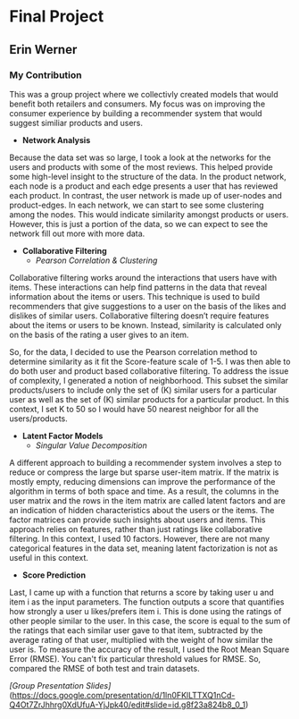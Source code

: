 # Final Project 

## Erin Werner

### My Contribution

This was a group project where we collectivly created models that would benefit both retailers and consumers. My focus was on improving the consumer experience by building a recommender system that would suggest similiar products and users.

* **Network Analysis**

Because the data set was so large, I took a look at the networks for the users and products with some of the most reviews. This helped provide some high-level insight to the structure of the data. In the product network, each node is a product and each edge presents a user that has reviewed each product. In contrast, the user network is made up of user-nodes and product-edges. In each network, we can start to see some clustering among the nodes. This would indicate similarity amongst products or users. However, this is just a portion of the data, so we can expect to see the network fill out more with more data.

* **Collaborative Filtering**
  * *Pearson Correlation & Clustering* 

Collaborative filtering works around the interactions that users have with items. These interactions can help find patterns in the data that reveal information about the items or users. This technique is used to build recommenders that give suggestions to a user on the basis of the likes and dislikes of similar users. Collaborative filtering doesn’t require features about the items or users to be known. Instead, similarity is calculated only on the basis of the rating a user gives to an item. 

So, for the data, I decided to use the Pearson correlation method to determine similarity as it fit the Score-feature scale of 1-5. I was then able to do both user and product based collaborative filtering. To address the issue of complexity, I generated a notion of neighborhood. This subset the similar products/users to include only the set of (K) similar users for a particular user as well as the set of (K) similar products for a particular product. In this context, I set K to 50 so I would have 50 nearest neighbor for all the users/products.

* **Latent Factor Models**
  * *Singular Value Decomposition*
  
A different approach to building a recommender system involves a step to reduce or compress the large but sparse user-item matrix. If the matrix is mostly empty, reducing dimensions can improve the performance of the algorithm in terms of both space and time. As a result, the columns in the user matrix and the rows in the item matrix are called latent factors and are an indication of hidden characteristics about the users or the items. The factor matrices can provide such insights about users and items. This approach relies on features, rather than just ratings like collaborative filtering. In this context, I used 10 factors. However, there are not many categorical features in the data set, meaning latent factorization is not as useful in this context.

* **Score Prediction**

Last, I came up with a function that returns a score by taking user u and item i as the input parameters. The function outputs a score that quantifies how strongly a user u likes/prefers item i. This is done using the ratings of other people similar to the user. In this case, the score is equal to the sum of the ratings that each similar user gave to that item, subtracted by the average rating of that user, multiplied with the weight of how similar the user is. To measure the accuracy of the result, I used the Root Mean Square Error (RMSE). You can't fix particular threshold values for RMSE. So, compared the RMSE of both test and train datasets. 

*[Group Presentation Slides]*(https://docs.google.com/presentation/d/1ln0FKlLTTXQ1nCd-Q4Ot7ZrJhhrg0XdUfuA-YjJpk40/edit#slide=id.g8f23a824b8_0_1)
